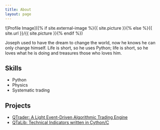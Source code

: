 ```yaml
---
title: About
layout: page
---
```


![Profile Image]({% if site.external-image %}{{ site.picture }}{% else %}{{ site.url }}/{{ site.picture }}{% endif %})


<p> Joseph used to have the dream to change the world,
now he knows he can only change himself. Life is short,
so he uses Python; life is short, so he loves what he
is doing and treasures those who loves him.</p>



<h2>Skills</h2>

<ul class="skill-list">
	<li>Python</li>
	<li>Physics</li>
	<li>Systematic trading</li>
</ul>

<h2>Projects</h2>

<ul>
	<li><a href="https://github.com/josephchenhk/qtrader">QTrader: A Light Event-Driven Algorithmic Trading Engine</a></li>
	<li><a href="https://github.com/josephchenhk/qtalib">QTaLib: Technical Indicators written in Cython/C</a></li>
</ul>
